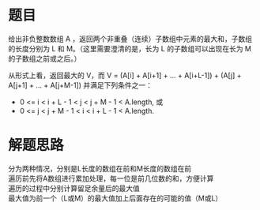 # 题目
给出非负整数数组 A ，返回两个非重叠（连续）子数组中元素的最大和，子数组的长度分别为 L 和 M。（这里需要澄清的是，长为 L 的子数组可以出现在长为 M 的子数组之前或之后。）  

从形式上看，返回最大的 V，而 V = (A[i] + A[i+1] + ... + A[i+L-1]) + (A[j] + A[j+1] + ... + A[j+M-1]) 并满足下列条件之一：  
- 0 <= i < i + L - 1 < j < j + M - 1 < A.length, 或
- 0 <= j < j + M - 1 < i < i + L - 1 < A.length.

# 解题思路
分为两种情况，分别是L长度的数组在前和M长度的数组在前  
遍历前先将A数组进行累加处理，每一位是前几位数的和，方便计算  
遍历的过程中分别计算留足余量后的最大值  
最大值为前一个（L或M）的最大值加上后面存在的可能的值（M或L）
